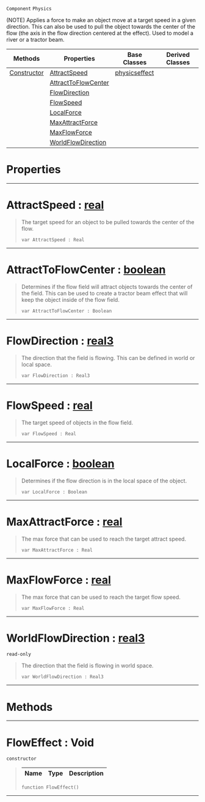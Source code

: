  `Component` `Physics`



(NOTE) Applies a force to make an object move at a target speed in a given direction. This can also be used to pull the object towards the center of the flow (the axis in the flow direction centered at the effect). Used to model a river or a tractor beam.

|Methods|Properties|Base Classes|Derived Classes|
|---|---|---|---|
|[ Constructor](https://plasmaengine.github.io/PlasmaDocs/Plasma1/C++/code_reference/class_reference/floweffect.markdown#floweffect-void)|[ AttractSpeed](https://plasmaengine.github.io/PlasmaDocs/Plasma1/C++/code_reference/class_reference/floweffect.markdown#attractspeed-plasma-engine)|[physicseffect](https://plasmaengine.github.io/PlasmaDocs/Plasma1/C++/code_reference/class_reference/physicseffect.markdown)| |
| |[ AttractToFlowCenter](https://plasmaengine.github.io/PlasmaDocs/Plasma1/C++/code_reference/class_reference/floweffect.markdown#attracttoflowcenter-plasma)| | |
| |[ FlowDirection](https://plasmaengine.github.io/PlasmaDocs/Plasma1/C++/code_reference/class_reference/floweffect.markdown#flowdirection-plasma-engin)| | |
| |[ FlowSpeed](https://plasmaengine.github.io/PlasmaDocs/Plasma1/C++/code_reference/class_reference/floweffect.markdown#flowspeed-plasma-engine-do)| | |
| |[ LocalForce](https://plasmaengine.github.io/PlasmaDocs/Plasma1/C++/code_reference/class_reference/floweffect.markdown#localforce-plasma-engine-d)| | |
| |[ MaxAttractForce](https://plasmaengine.github.io/PlasmaDocs/Plasma1/C++/code_reference/class_reference/floweffect.markdown#maxattractforce-plasma-eng)| | |
| |[ MaxFlowForce](https://plasmaengine.github.io/PlasmaDocs/Plasma1/C++/code_reference/class_reference/floweffect.markdown#maxflowforce-plasma-engine)| | |
| |[ WorldFlowDirection](https://plasmaengine.github.io/PlasmaDocs/Plasma1/C++/code_reference/class_reference/floweffect.markdown#worldflowdirection-plasma)| | |


 #  Properties


---  
 #  AttractSpeed : [real](https://plasmaengine.github.io/PlasmaDocs/Plasma1/C++/code_reference/lightning_base_types/real.markdown)

> The target speed for an object to be pulled towards the center of the flow.
> ``` lang=cpp, name=Lightning
> var AttractSpeed : Real


---  
 #  AttractToFlowCenter : [boolean](https://plasmaengine.github.io/PlasmaDocs/Plasma1/C++/code_reference/lightning_base_types/boolean.markdown)

> Determines if the flow field will attract objects towards the center of the field. This can be used to create a tractor beam effect that will keep the object inside of the flow field.
> ``` lang=cpp, name=Lightning
> var AttractToFlowCenter : Boolean


---  
 #  FlowDirection : [real3](https://plasmaengine.github.io/PlasmaDocs/Plasma1/C++/code_reference/lightning_base_types/real3.markdown)

> The direction that the field is flowing. This can be defined in world or local space.
> ``` lang=cpp, name=Lightning
> var FlowDirection : Real3


---  
 #  FlowSpeed : [real](https://plasmaengine.github.io/PlasmaDocs/Plasma1/C++/code_reference/lightning_base_types/real.markdown)

> The target speed of objects in the flow field.
> ``` lang=cpp, name=Lightning
> var FlowSpeed : Real


---  
 #  LocalForce : [boolean](https://plasmaengine.github.io/PlasmaDocs/Plasma1/C++/code_reference/lightning_base_types/boolean.markdown)

> Determines if the flow direction is in the local space of the object.
> ``` lang=cpp, name=Lightning
> var LocalForce : Boolean


---  
 #  MaxAttractForce : [real](https://plasmaengine.github.io/PlasmaDocs/Plasma1/C++/code_reference/lightning_base_types/real.markdown)

> The max force that can be used to reach the target attract speed.
> ``` lang=cpp, name=Lightning
> var MaxAttractForce : Real


---  
 #  MaxFlowForce : [real](https://plasmaengine.github.io/PlasmaDocs/Plasma1/C++/code_reference/lightning_base_types/real.markdown)

> The max force that can be used to reach the target flow speed.
> ``` lang=cpp, name=Lightning
> var MaxFlowForce : Real


---  
 #  WorldFlowDirection : [real3](https://plasmaengine.github.io/PlasmaDocs/Plasma1/C++/code_reference/lightning_base_types/real3.markdown)

 `read-only`

> The direction that the field is flowing in world space.
> ``` lang=cpp, name=Lightning
> var WorldFlowDirection : Real3


---  
 #  Methods


---  
 #  FlowEffect : Void

 `constructor`

> 
> |Name|Type|Description|
> |---|---|---|
> ``` lang=cpp, name=Lightning
> function FlowEffect()
> ``` 


---  
 

 